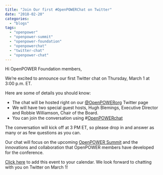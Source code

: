 ```yaml
---
title: "Join Our first #OpenPOWERChat on Twitter"
date: "2018-02-20"
categories: 
  - "blogs"
tags: 
  - "openpower"
  - "openpower-summit"
  - "openpower-foundation"
  - "openpowerchat"
  - "twitter-chat"
  - "openpower-chat"
---
```


Hi OpenPOWER Foundation members,

We’re excited to announce our first Twitter chat on Thursday, March 1 at 3:00 p.m. ET.

Here are some of details you should know:

- The chat will be hosted right on our [@OpenPOWERorg](https://twitter.com/openpowerorg?lang=en) Twitter page
- We will have two special guest hosts, Hugh Blemings, Executive Director and Robbie Williamson, Chair of the Board.
- You can join the conversation using #[OpenPOWERchat](https://twitter.com/search?f=tweets&q=%23openpowerchat&src=typd)

The conversation will kick off at 3 PM ET, so please drop in and answer as many or as few questions as you can.

Our chat will focus on the upcoming [OpenPOWER Summit](https://openpowerfoundation.org/summit-2018-03-us/) and the innovations and collaboration that OpenPOWER members have developed for the conference.

[Click here](https://www.dropbox.com/s/puaeycvq94d7hos/%23OpenPOWERChat%20.ics?dl=0) to add this event to your calendar. We look forward to chatting with you on Twitter on March 1!
